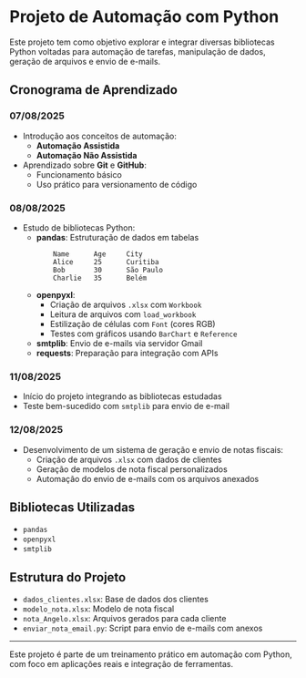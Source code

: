 # Projeto de Automação com Python

Este projeto tem como objetivo explorar e integrar diversas bibliotecas Python voltadas para automação de tarefas, manipulação de dados, geração de arquivos e envio de e-mails.

## Cronograma de Aprendizado

### 07/08/2025
- Introdução aos conceitos de automação:
  - **Automação Assistida**
  - **Automação Não Assistida**
- Aprendizado sobre **Git** e **GitHub**:
  - Funcionamento básico
  - Uso prático para versionamento de código

### 08/08/2025
- Estudo de bibliotecas Python:
  - **pandas**: Estruturação de dados em tabelas
    ```plaintext
        Name      Age     City
        Alice     25      Curitiba
        Bob       30      São Paulo
        Charlie   35      Belém
    ```
  - **openpyxl**:
    - Criação de arquivos `.xlsx` com `Workbook`
    - Leitura de arquivos com `load_workbook`
    - Estilização de células com `Font` (cores RGB)
    - Testes com gráficos usando `BarChart` e `Reference`
  - **smtplib**: Envio de e-mails via servidor Gmail
  - **requests**: Preparação para integração com APIs

### 11/08/2025
- Início do projeto integrando as bibliotecas estudadas
- Teste bem-sucedido com `smtplib` para envio de e-mail

### 12/08/2025
- Desenvolvimento de um sistema de geração e envio de notas fiscais:
  - Criação de arquivos `.xlsx` com dados de clientes
  - Geração de modelos de nota fiscal personalizados
  - Automação do envio de e-mails com os arquivos anexados

## Bibliotecas Utilizadas
- `pandas`
- `openpyxl`
- `smtplib`

## Estrutura do Projeto
- `dados_clientes.xlsx`: Base de dados dos clientes
- `modelo_nota.xlsx`: Modelo de nota fiscal
- `nota_Angelo.xlsx`: Arquivos gerados para cada cliente
- `enviar_nota_email.py`: Script para envio de e-mails com anexos

---

Este projeto é parte de um treinamento prático em automação com Python, com foco em aplicações reais e integração de ferramentas.

